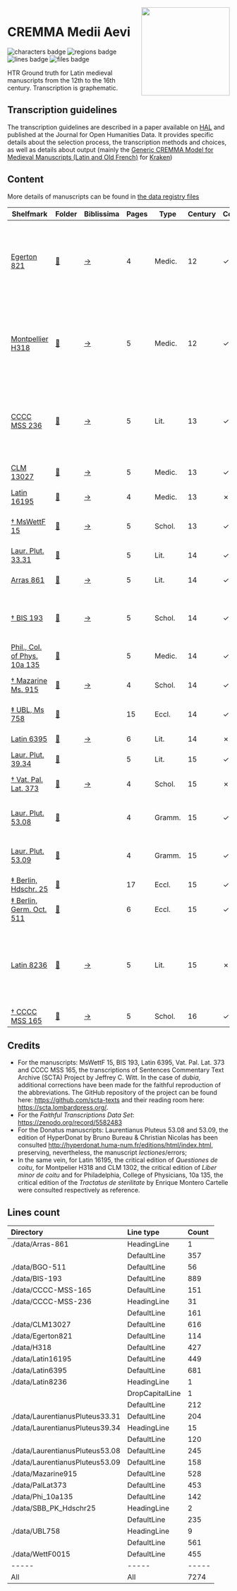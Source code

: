 <img src="./cremma_meii-aevi.png" width="200" align=right>

# CREMMA Medii Aevi

![characters badge](badges/characters.svg) ![regions badge](badges/regions.svg) ![lines badge](badges/lines.svg) ![files badge](badges/files.svg)

HTR Ground truth for Latin medieval manuscripts from the 12th to the 16th century. Transcription is graphematic.

## Transcription guidelines

The transcription guidelines are described in a paper available on [HAL](https://hal-enc.archives-ouvertes.fr/hal-03828353) and published at the Journal for Open Humanities Data. It provides specific details about the selection process, the transcription methods and choices, as well as details about output (mainly the [Generic CREMMA Model for Medieval Manuscripts (Latin and Old French)](https://zenodo.org/record/7234166#.Y7f69afMJhE) for [Kraken](https://kraken.re))

## Content

More details of manuscripts can be found in [the data registry files](data-registry.csv)

| Shelfmark                                                                                                       | Folder                              | Biblissima                                     |   Pages | Type   |   Century | Color   | Script                      | Content                                                                                                |
|-----------------------------------------------------------------------------------------------------------------|-------------------------------------|------------------------------------------------|---------|--------|-----------|---------|-----------------------------|--------------------------------------------------------------------------------------------------------|
| [Egerton 821](http://access.bl.uk/item/viewer/ark:/81055/vdc_100064384124.0x000001)                             | [🔗](data/Egerton821)               | [→](https://data.biblissima.fr/w/Item:Q203065) |       4 | Medic. |        12 | ✓       | Praegothica                 | 54v-56r: Sortes sanctorum. f. 56r: A prayer-charm for a wounded animal. ff. 56r: A charm against fever |
| [Montpellier H318](https://bvmm.irht.cnrs.fr/consult/consult.php?REPRODUCTION_ID=17936)                         | [🔗](data/H318)                     | [→](https://data.biblissima.fr/w/Item:Q169227) |       5 | Medic. |        12 | ✓       | Semitextualis Libraria      | Anonyme, De urinis, Recettes, Constantinus, Libert de coitu, Bartholomeus Salernitanus, Practica       |
| [CCCC MSS 236](https://parker.stanford.edu/parker/catalog/jf942rk0336)                                          | [🔗](data/CCCC-MSS-236)             | [→](https://data.biblissima.fr/w/Item:Q210336) |       5 | Lit.   |        13 | ✓       | Textualis Libraria          | Martial, Book 1: pr, 3, 4, 6, 15, 8-10, 13-14, 16, 19-20, 18, 21-25, 28, 33-34, 37, 40, 42-48          |
| [CLM 13027](https://www.digitale-sammlungen.de/de/view/bsb00042773?page=78,79)                                  | [🔗](data/CLM13027)                 | [→](https://data.biblissima.fr/w/Item:Q259435) |       5 | Medic. |        13 | ✓       | Southern Textualis Libraria | Liber minor de Coitu. Galien, De Crisibus                                                              |
| [Latin 16195](https://gallica.bnf.fr/ark:/12148/btv1b9067171j)                                                  | [🔗](data/Latin16195)               | [→](https://data.biblissima.fr/w/Item:Q61557)  |       4 | Medic. |        13 | ✗       | Semitextualis Currens       | Questiones De Coitu                                                                                    |
| [† MsWettF 15](https://www.e-codices.ch/en/list/one/kba/WettF0015)                                              | [🔗](data/WettF0015)                | [→](https://data.biblissima.fr/w/Item:Q218939) |       5 | Schol. |        13 | ✓       | Textualis Libraria          | Rothwell, Commentarius in libros Sententiarum                                                          |
| [Laur. Plut. 33.31](http://mss.bmlonline.it/s.aspx?Id=AWOMTaB0I1A4r7GxMWe2)                                     | [🔗](data/LaurentianusPluteus33.31) |                                                |       5 | Lit.   |        14 | ✓       | Textualis Meridionalis      | Priapea, 12-45                                                                                         |
| [Arras 861](https://bvmm.irht.cnrs.fr/mirador/index.php?manifest=https://bvmm.irht.cnrs.fr/iiif/24540/manifest) | [🔗](data/Arras-861)                | [→](https://data.biblissima.fr/w/Item:Q208204) |       5 | Lit.   |        14 | ✓       | Textualis Formata           | Seneca, Ad Lucilium, 121-122                                                                           |
| [† BIS 193]([https://nubis.univ-paris1.fr/ark:/15733/3n47](https://nubis.bis-sorbonne.fr/ark:/15733/1t2h))      | [🔗](data/BIS-193)                  | [→](https://data.biblissima.fr/w/Item:Q217728) |       5 | Schol. |        14 | ✓       | Textualis currens           | Adam Wodeham, Ordinatio, Liber IV, Quaestio 6.                                                         |
| [Phil., Col. of Phys. 10a 135](https://openn.library.upenn.edu/Data/0027/html/cpp_10a_135.html)                 | [🔗](data/Phi_10a135)               |                                                |       5 | Medic. |        14 | ✓       | Cursiva recentior           | Tractatus de Sterilitate                                                                               |
| [† Mazarine Ms. 915](https://bibnum.institutdefrance.fr/ark:/61562/mz2892)                                      | [🔗](data/Mazarine915)              | [→](https://data.biblissima.fr/w/Item:Q216214) |       4 | Schol. |        14 | ✓       | Textualis Meridionalis      | Adam Wodeham, Ordinatio                                                                                |
| [‡ UBL, Ms 758](https://katalog.ub.uni-leipzig.de/urn/urn:nbn:de:bsz:15-0012-227346)                            | [🔗](data/UBL758)                   |                                                |      15 | Eccl.  |        14 | ✓       | Textualis Libraria          | In annuntiatione Mariae                                                                                |
| [Latin 6395](https://gallica.bnf.fr/ark:/12148/btv1b10720891d)                                                  | [🔗](data/Latin6395)                | [→](https://data.biblissima.fr/w/Item:Q65142)  |       6 | Lit.   |        14 | ✗       | Semitextualis Libraria      | Seneca, Medea, 284-                                                                                    |
| [Laur. Plut. 39.34](http://mss.bmlonline.it/s.aspx?Id=AWOIefvEI1A4r7GxMHus)                                     | [🔗](data/LaurentianusPluteus39.34) |                                                |       5 | Lit.   |        15 | ✓       | Humanistica Cursiva         | Priapea, 01-16                                                                                         |
| [† Vat. Pal. Lat. 373](https://digi.vatlib.it/view/MSS_Pal.lat.373)                                             | [🔗](data/PalLat373)                | [→](https://data.biblissima.fr/w/Item:Q88719)  |       4 | Schol. |        15 | ✗       | Hybrida Currens             | Plaoul, De Fide, Lectio 1-2                                                                            |
| [Laur. Plut. 53.08](http://mss.bmlonline.it/s.aspx?Id=AWOIfbebI1A4r7GxMIYg)                                     | [🔗](data/LaurentianusPluteus53.08) |                                                |       4 | Gramm. |        15 | ✓       | Personal Humanistica        | Donat, In Phormionem Terenti commentum                                                                 |
| [Laur. Plut. 53.09](http://mss.bmlonline.it/s.aspx?Id=AWOIfKr_I1A4r7GxMIMg)                                     | [🔗](data/LaurentianusPluteus53.09) |                                                |       4 | Gramm. |        15 | ✓       | Humanistica Rotunda         | Donat, In Phormionem Terenti commentum                                                                 |
| [‡ Berlin, Hdschr. 25](http://resolver.staatsbibliothek-berlin.de/SBB0000457600000000)                          | [🔗](data/SBB_PK_Hdschr25)          |                                                |      17 | Eccl.  |        15 | ✓       | Textualis Formata           | Book of Hours                                                                                          |
| [‡ Berlin, Germ. Oct. 511](https://digital-beta.staatsbibliothek-berlin.de/werkansicht?PPN=PPN71581317X)        | [🔗](data/BGO-511)                  |                                                |       6 | Eccl.  |        15 | ✓       | Hybrida formata             | Psalm. 6                                                                                               |
| [Latin 8236](https://gallica.bnf.fr/ark:/12148/btv1b100353403)                                                  | [🔗](data/Latin8236)                | [→](https://data.biblissima.fr/w/Item:Q66527)  |       5 | Lit.   |        15 | ✗       | Humanistica Cursiva         | Prudentius, 3.1-3.2, 3.16-3.17, 4.4-4.5; Tibullus, 3.7.74-3.7.114, 3.7.199-3.9.3                       |
| [† CCCC MSS 165](https://parker.stanford.edu/parker/catalog/rw051yd4696)                                        | [🔗](data/CCCC-MSS-165)             | [→](https://data.biblissima.fr/w/Item:Q210529) |       5 | Schol. |        16 | ✓       | Personal Cursive            | Peter Abelard, Sic et non                                                                              |

## Credits        

-   For the manuscripts: MsWettF 15, BIS 193, Latin 6395, Vat. Pal. Lat.
    373 and CCCC MSS 165, the transcriptions of Sentences Commentary
    Text Archive (SCTA) Project by Jeffrey C. Witt. In the case of *dubia*, additional
    corrections have been made for the faithful reproduction of the
    abbreviations. The GitHub repository of the project can be found here:
    <https://github.com/scta-texts> and their reading room here:
    <https://scta.lombardpress.org/>. 
-   For the *Faithful Transcriptions Data Set*: https://zenodo.org/record/5582483
-   For the Donatus manuscripts: Laurentianus Pluteus 53.08 and 53.09,
    the edition of HyperDonat by Bruno Bureau & Christian Nicolas has
    been consulted <http://hyperdonat.huma-num.fr/editions/html/index.html>,
    preserving, nevertheless, the manuscript *lectiones*/errors;
-   In the same vein, for Latin 16195, the critical edition of
    *Questiones de coitu*, for Montpelier H318 and CLM 1302, the critical edition of *Liber minor de coitu* and for Philadelphia, College of
    Physicians, 10a 135, the critical edition of the *Tractatus de
    sterilitate* by Enrique Montero Cartelle
    were consulted respectively as reference.

## Lines count

| Directory                       | Line type       | Count   |
|:--------------------------------|:----------------|:--------|
| ./data/Arras-861                | HeadingLine     | 1       |
|                                 | DefaultLine     | 357     |
| ./data/BGO-511                  | DefaultLine     | 56      |
| ./data/BIS-193                  | DefaultLine     | 889     |
| ./data/CCCC-MSS-165             | DefaultLine     | 151     |
| ./data/CCCC-MSS-236             | HeadingLine     | 31      |
|                                 | DefaultLine     | 161     |
| ./data/CLM13027                 | DefaultLine     | 616     |
| ./data/Egerton821               | DefaultLine     | 114     |
| ./data/H318                     | DefaultLine     | 427     |
| ./data/Latin16195               | DefaultLine     | 449     |
| ./data/Latin6395                | DefaultLine     | 681     |
| ./data/Latin8236                | HeadingLine     | 1       |
|                                 | DropCapitalLine | 1       |
|                                 | DefaultLine     | 212     |
| ./data/LaurentianusPluteus33.31 | DefaultLine     | 204     |
| ./data/LaurentianusPluteus39.34 | HeadingLine     | 15      |
|                                 | DefaultLine     | 120     |
| ./data/LaurentianusPluteus53.08 | DefaultLine     | 245     |
| ./data/LaurentianusPluteus53.09 | DefaultLine     | 158     |
| ./data/Mazarine915              | DefaultLine     | 528     |
| ./data/PalLat373                | DefaultLine     | 453     |
| ./data/Phi_10a135               | DefaultLine     | 142     |
| ./data/SBB_PK_Hdschr25          | HeadingLine     | 2       |
|                                 | DefaultLine     | 235     |
| ./data/UBL758                   | HeadingLine     | 9       |
|                                 | DefaultLine     | 561     |
| ./data/WettF0015                | DefaultLine     | 455     |
| -----                           | -----           | -----   |
| All                             | All             | 7274    |




